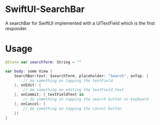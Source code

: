 # SwiftUI-SearchBar

A searchBar for SwiftUI implemented with a UITextField which is the first responder.

# Usage
```swift
@State var searchTerm: String = ""

var body: some View {
    SearchBar(text: $searchTerm, placeholder: "Search", onTap: {
        // do something on tapping the textField 
    }, onEdit: {
        // do something on editing the textField.text
    }, onCommit: { textFieldText in
        // do something on tapping the search button in keyboard
    }, onCancel: {
        // do something on tapping the cancel button
    })
}
```
